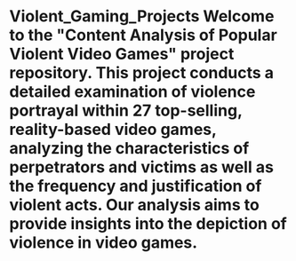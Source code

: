 # Violent_Gaming_Projects Welcome to the "Content Analysis of Popular Violent Video Games" project repository. This project conducts a detailed examination of violence portrayal within 27 top-selling, reality-based video games, analyzing the characteristics of perpetrators and victims as well as the frequency and justification of violent acts. Our analysis aims to provide insights into the depiction of violence in video games.
